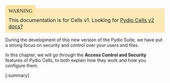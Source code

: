 <div style="background-color: #fbe9b7;font-size: 16px;">
<span style="background-color: #fae4a6;padding: 10px;font-family: FuturaT-Demi;">WARNING</span>
<span style="padding: 10px;display: inline-block;">This documentation is for Cells v1. Looking for <a href="https://pydio.com/en/docs/cells/v2/quick-start">Pydio Cells v2 docs?</a></span>
</div>

During the development of this new version of the Pydio Suite, we have put a strong focus on security and control over your users and files.

In this chapter, we will go through the **Access Control and Security** features of Pydio Cells, to both explain how they work and how you configure them.

[:summary]
